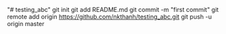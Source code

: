"# testing_abc"  git init git add README.md git commit -m "first commit" git remote add origin https://github.com/nkthanh/testing_abc.git git push -u origin master
